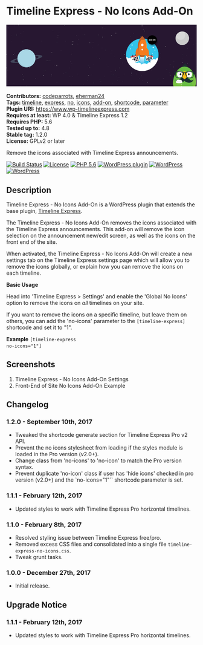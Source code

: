 # Timeline Express - No Icons Add-On #
![Banner Image](wp-org-assets/banner-772x250.jpg)

**Contributors:** [codeparrots](https://profiles.wordpress.org/codeparrots), [eherman24](https://profiles.wordpress.org/eherman24)  
**Tags:** [timeline](https://wordpress.org/themes/tags/timeline/), [express](https://wordpress.org/themes/tags/express/), [no](https://wordpress.org/themes/tags/no/), [icons](https://wordpress.org/themes/tags/icons/), [add-on](https://wordpress.org/themes/tags/add-on/), [shortcode](https://wordpress.org/themes/tags/shortcode/), [parameter](https://wordpress.org/themes/tags/parameter/)  
**Plugin URI:** https://www.wp-timelineexpress.com  
**Requires at least:** WP 4.0 & Timeline Express 1.2  
**Requires PHP:** 5.6  
**Tested up to:** 4.8  
**Stable tag:** 1.2.0  
**License:** GPLv2 or later  

Remove the icons associated with Timeline Express announcements.

[![Build Status](https://travis-ci.org/CodeParrots/timeline-express-no-icons-add-on.svg?branch=master)](https://travis-ci.org/CodeParrots/timeline-express-no-icons-add-on) [![License](https://img.shields.io/badge/license-GPL--2.0-brightgreen.svg)](https://github.com/CodeParrots/timeline-express-no-icons-add-on/blob/master/license.txt) [![PHP 5.6](https://img.shields.io/badge/php-5.6-8892bf.svg)](https://secure.php.net/supported-versions.php) [![WordPress plugin](https://img.shields.io/wordpress/plugin/v/timeline-express-no-icons-add-on.svg)](https://wordpress.org/plugins/timeline-express-no-icons-add-on/) [![WordPress](https://img.shields.io/wordpress/v/timeline-express-no-icons-add-on.svg)](https://img.shields.io/wordpress/v/timeline-express-no-icons-add-on.svg) [![WordPress](https://img.shields.io/wordpress/plugin/dt/timeline-express-no-icons-add-on.svg)](https://wordpress.org/plugins/timeline-express-no-icons-add-on/)  

## Description ##

Timeline Express - No Icons Add-On is a WordPress plugin that extends the base plugin, <a href="https://wordpress.org/plugins/timeline-express/">Timeline Express</a>.

The Timeline Express - No Icons Add-On removes the icons associated with the Timeline Express announcements. This add-on will remove the icon selection on the announcement new/edit screen, as well as the icons on the front end of the site.

When activated, the Timeline Express - No Icons Add-On will create a new settings tab on the Timeline Express settings page which will allow you to remove the icons globally, or explain how you can remove the icons on each timeline.

**Basic Usage**

Head into 'Timeline Express > Settings' and enable the 'Global No Icons' option to remove the icons on *all* timelines on your site.

If you want to remove the icons on a specific timeline, but leave them on others, you can add the 'no-icons' parameter to the <code>[timeline-express]</code> shortcode and set it to "1".

**Example**
<code>[timeline-express no-icons="1"]</code>

## Screenshots ##
1. Timeline Express - No Icons Add-On Settings
2. Front-End of Site No Icons Add-On Example

## Changelog ##

### 1.2.0 - September 10th, 2017 ###
* Tweaked the shortcode generate section for Timeline Express Pro v2 API.
* Prevent the no icons stylesheet from loading if the styles module is loaded in the Pro version (v2.0+).
* Change class from 'no-icons' to 'no-icon' to match the Pro version syntax.
* Prevent duplicate 'no-icon' class if user has 'hide icons' checked in pro version (v2.0+) and the `no-icons="1"`` shortcode parameter is set.

### 1.1.1 - February 12th, 2017 ###
* Updated styles to work with Timeline Express Pro horizontal timelines.

### 1.1.0 - February 8th, 2017 ###
* Resolved styling issue between Timeline Express free/pro.
* Removed excess CSS files and consolidated into a single file `timeline-express-no-icons.css`.
* Tweak grunt tasks.

### 1.0.0 - December 27th, 2017 ###
* Initial release.

## Upgrade Notice ##

### 1.1.1 - February 12th, 2017 ###
* Updated styles to work with Timeline Express Pro horizontal timelines.
